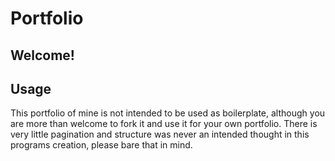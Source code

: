# Portfolio

## Welcome!

## Usage

This portfolio of mine is not intended to be used as boilerplate, although you are more than welcome to fork it and use it for your own portfolio. There is very little pagination and structure was never an intended thought in this programs creation, please bare that in mind.